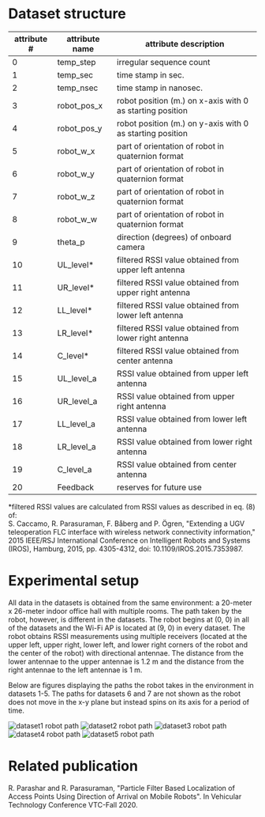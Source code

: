 # Dataset structure
| attribute #   | attribute name | attribute description                                     |
| ------------- | -------------  | --------------------------------------------------------- |
| 0             | temp_step      | irregular sequence count                                  |
| 1             | temp_sec       | time stamp in sec.                                        |
| 2             | temp_nsec      | time stamp in nanosec.                                    |
| 3             | robot_pos_x    | robot position (m.) on x-axis with 0 as starting position |
| 4             | robot_pos_y    | robot position (m.) on y-axis with 0 as starting position |
| 5             | robot_w_x      | part of orientation of robot in quaternion format         |
| 6             | robot_w_y      | part of orientation of robot in quaternion format         |
| 7             | robot_w_z      | part of orientation of robot in quaternion format         |
| 8             | robot_w_w      | part of orientation of robot in quaternion format         |
| 9             | theta_p        | direction (degrees) of onboard camera                     |
| 10            | UL_level*      | filtered RSSI value obtained from upper left antenna      |
| 11            | UR_level*      | filtered RSSI value obtained from upper right antenna     |
| 12            | LL_level*      | filtered RSSI value obtained from lower left antenna      |
| 13            | LR_level*      | filtered RSSI value obtained from lower right antenna     |
| 14            | C_level*       | filtered RSSI value obtained from center antenna          |
| 15            | UL_level_a     | RSSI value obtained from upper left antenna               |
| 16            | UR_level_a     | RSSI value obtained from upper right antenna              |
| 17            | LL_level_a     | RSSI value obtained from lower left antenna               |
| 18            | LR_level_a     | RSSI value obtained from lower right antenna              |
| 19            | C_level_a      | RSSI value obtained from center antenna                   |
| 20            | Feedback       | reserves for future use                                   |

*filtered RSSI values are calculated from RSSI values as described in eq. (8) of:  
S. Caccamo, R. Parasuraman, F. Båberg and P. Ögren, "Extending a UGV teleoperation FLC interface with wireless network connectivity information," 2015 IEEE/RSJ International Conference on Intelligent Robots and Systems (IROS), Hamburg, 2015, pp. 4305-4312, doi: 10.1109/IROS.2015.7353987.

# Experimental setup
All data in the datasets is obtained from the same environment: a 20-meter x 26-meter indoor office hall with multiple rooms. The path taken by the robot, however, is different in the datasets. The robot begins at (0, 0) in all of the datasets and the Wi-Fi AP is located at (9, 0) in every dataset. The robot obtains RSSI measurements using multiple receivers (located at the upper left, upper right, lower left, and lower right corners of the robot and the center of the robot) with directional antennae. The distance from the lower antennae to the upper antennae is 1.2 m and the distance from the right antennae to the left antennae is 1 m.  
  
Below are figures displaying the paths the robot takes in the environment in datasets 1-5. The paths for datasets 6 and 7 are not shown as the robot does not move in the x-y plane but instead spins on its axis for a period of time.  
  
![dataset1 robot path](./robotpaths/dataset1.png)
![dataset2 robot path](./robotpaths/dataset2.png)
![dataset3 robot path](./robotpaths/dataset3.png)
![dataset4 robot path](./robotpaths/dataset4.png)
![dataset5 robot path](./robotpaths/dataset5.png)
  
# Related publication
R. Parashar and R. Parasuraman, "Particle Filter Based Localization of Access Points Using Direction of Arrival on Mobile Robots". In Vehicular Technology Conference VTC-Fall 2020.
